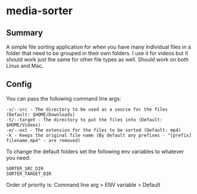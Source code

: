 # media-sorter 

## Summary
A simple file sorting application for when you have many individual files in a folder that need to be grouped in their
own folders. I use it for videos but it should work just the same for other file types as well.
Should work on both Linux and Mac.

## Config

You can pass the following command line args:
```
-s/--src - The directory to be used as a source for the files (Default: $HOME/Downloads)
-t/--target - The directory to put the files into (Default: $HOME/Videos)
-e/--ext - The extension for the files to be sorted (Default: mp4)
-k - Keeps the original file name (By default any prefixes - "[prefix] filename.mp4" - are removed)
```

To change the default folders set the following env variables to whatever you need:
```
SORTER_SRC_DIR
SORTER_TARGET_DIR
```
Order of priority is: Command line arg > ENV variable > Default

